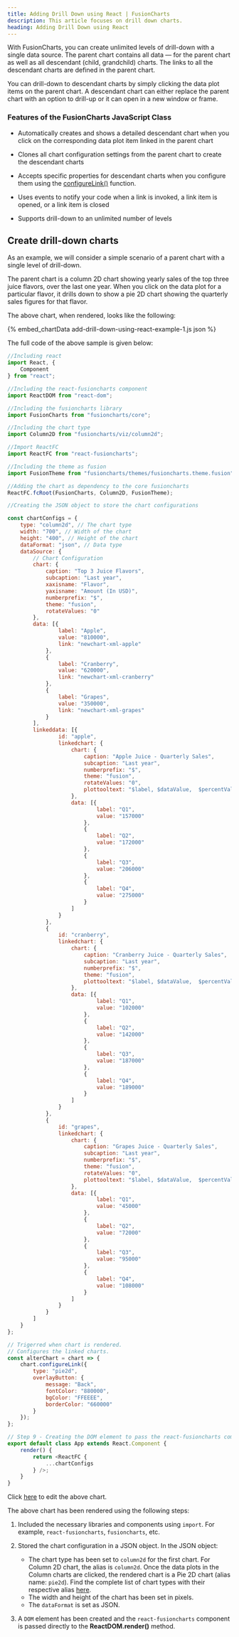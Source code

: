 ```yaml
---
title: Adding Drill Down using React | FusionCharts
description: This article focuses on drill down charts.
heading: Adding Drill Down using React
---
```


With FusionCharts, you can create unlimited levels of drill-down with a single data source. The parent chart contains all data — for the parent chart as well as all descendant (child, grandchild) charts. The links to all the descendant charts are defined in the parent chart.

You can drill-down to descendant charts by simply clicking the data plot items on the parent chart. A descendant chart can either replace the parent chart with an option to drill-up or it can open in a new window or frame.

### Features of the FusionCharts JavaScript Class

* Automatically creates and shows a detailed descendant chart when you click on the corresponding data plot item linked in the parent chart

* Clones all chart configuration settings from the parent chart to create the descendant charts

* Accepts specific properties for descendant charts when you configure them using the [configureLink()](https://www.fusioncharts.com/dev/api/fusioncharts/fusioncharts-methods#configurelink) function.

* Uses events to notify your code when a link is invoked, a link item is opened, or a link item is closed

* Supports drill-down to an unlimited number of levels

## Create drill-down charts

As an example, we will consider a simple scenario of a parent chart with a single level of drill-down.

The parent chart is a column 2D chart showing yearly sales of the top three juice flavors, over the last one year. When you click on the data plot for a particular flavor, it drills down to show a pie 2D chart showing the quarterly sales figures for that flavor.

The above chart, when rendered, looks like the following:

{% embed_chartData add-drill-down-using-react-example-1.js json %}

The full code of the above sample is given below:

```javascript
//Including react
import React, {
    Component
} from "react";

//Including the react-fusioncharts component
import ReactDOM from "react-dom";

//Including the fusioncharts library
import FusionCharts from "fusioncharts/core";

//Including the chart type
import Column2D from "fusioncharts/viz/column2d";

//Import ReactFC
import ReactFC from "react-fusioncharts";

//Including the theme as fusion
import FusionTheme from "fusioncharts/themes/fusioncharts.theme.fusion";

//Adding the chart as dependency to the core fusioncharts
ReactFC.fcRoot(FusionCharts, Column2D, FusionTheme);

//Creating the JSON object to store the chart configurations

const chartConfigs = {
    type: "column2d", // The chart type
    width: "700", // Width of the chart
    height: "400", // Height of the chart
    dataFormat: "json", // Data type
    dataSource: {
        // Chart Configuration
        chart: {
            caption: "Top 3 Juice Flavors",
            subcaption: "Last year",
            xaxisname: "Flavor",
            yaxisname: "Amount (In USD)",
            numberprefix: "$",
            theme: "fusion",
            rotateValues: "0"
        },
        data: [{
                label: "Apple",
                value: "810000",
                link: "newchart-xml-apple"
            },
            {
                label: "Cranberry",
                value: "620000",
                link: "newchart-xml-cranberry"
            },
            {
                label: "Grapes",
                value: "350000",
                link: "newchart-xml-grapes"
            }
        ],
        linkeddata: [{
                id: "apple",
                linkedchart: {
                    chart: {
                        caption: "Apple Juice - Quarterly Sales",
                        subcaption: "Last year",
                        numberprefix: "$",
                        theme: "fusion",
                        rotateValues: "0",
                        plottooltext: "$label, $dataValue,  $percentValue"
                    },
                    data: [{
                            label: "Q1",
                            value: "157000"
                        },
                        {
                            label: "Q2",
                            value: "172000"
                        },
                        {
                            label: "Q3",
                            value: "206000"
                        },
                        {
                            label: "Q4",
                            value: "275000"
                        }
                    ]
                }
            },
            {
                id: "cranberry",
                linkedchart: {
                    chart: {
                        caption: "Cranberry Juice - Quarterly Sales",
                        subcaption: "Last year",
                        numberprefix: "$",
                        theme: "fusion",
                        plottooltext: "$label, $dataValue,  $percentValue"
                    },
                    data: [{
                            label: "Q1",
                            value: "102000"
                        },
                        {
                            label: "Q2",
                            value: "142000"
                        },
                        {
                            label: "Q3",
                            value: "187000"
                        },
                        {
                            label: "Q4",
                            value: "189000"
                        }
                    ]
                }
            },
            {
                id: "grapes",
                linkedchart: {
                    chart: {
                        caption: "Grapes Juice - Quarterly Sales",
                        subcaption: "Last year",
                        numberprefix: "$",
                        theme: "fusion",
                        rotateValues: "0",
                        plottooltext: "$label, $dataValue,  $percentValue"
                    },
                    data: [{
                            label: "Q1",
                            value: "45000"
                        },
                        {
                            label: "Q2",
                            value: "72000"
                        },
                        {
                            label: "Q3",
                            value: "95000"
                        },
                        {
                            label: "Q4",
                            value: "108000"
                        }
                    ]
                }
            }
        ]
    }
};

// Trigerred when chart is rendered.
// Configures the linked charts.
const alterChart = chart => {
    chart.configureLink({
        type: "pie2d",
        overlayButton: {
            message: "Back",
            fontColor: "880000",
            bgColor: "FFEEEE",
            borderColor: "660000"
        }
    });
};

// Step 9 - Creating the DOM element to pass the react-fusioncharts component
export default class App extends React.Component {
    render() {
        return <ReactFC {
            ...chartConfigs
        } />;
    }
}
```

Click [here](http://jsfiddle.net/fusioncharts/k7mn6j5s/) to edit the above chart.

The above chart has been rendered using the following steps:

1. Included the necessary libraries and components using `import`. For example, `react-fusioncharts`, `fusioncharts`, etc.

2. Stored the chart configuration in a JSON object. In the JSON object:
    * The chart type has been set to `column2d` for the first chart. For Column 2D chart, the alias is `column2d`. Once the data plots in the Column charts are clicked, the rendered chart is a Pie 2D chart (alias name: `pie2d`). Find the complete list of chart types with their respective alias [here](https://www.fusioncharts.com/dev/chart-guide/list-of-charts).
    * The width and height of the chart has been set in pixels. 
    * The `dataFormat` is set as JSON.

3. A `DOM` element has been created and the `react-fusioncharts` component is passed directly to the **ReactDOM.render()** method.